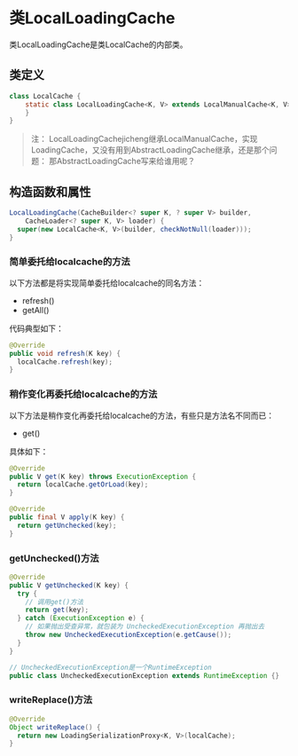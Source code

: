 类LocalLoadingCache
===================

类LocalLoadingCache是类LocalCache的内部类。

## 类定义

```java
class LocalCache {
    static class LocalLoadingCache<K, V> extends LocalManualCache<K, V> implements LoadingCache<K, V> {
    }
}
```

> 注： LocalLoadingCachejicheng继承LocalManualCache，实现LoadingCache，又没有用到AbstractLoadingCache继承，还是那个问题： 那AbstractLoadingCache写来给谁用呢？

## 构造函数和属性

```java
LocalLoadingCache(CacheBuilder<? super K, ? super V> builder,
    CacheLoader<? super K, V> loader) {
  super(new LocalCache<K, V>(builder, checkNotNull(loader)));
}
```

### 简单委托给localcache的方法

以下方法都是将实现简单委托给localcache的同名方法：

- refresh()
- getAll()

代码典型如下：

```java
@Override
public void refresh(K key) {
  localCache.refresh(key);
}
```

### 稍作变化再委托给localcache的方法

以下方法是稍作变化再委托给localcache的方法，有些只是方法名不同而已：

- get()


具体如下：

```java
@Override
public V get(K key) throws ExecutionException {
  return localCache.getOrLoad(key);
}

@Override
public final V apply(K key) {
  return getUnchecked(key);
}
```

### getUnchecked()方法

```java
@Override
public V getUnchecked(K key) {
  try {
  	// 调用get()方法
    return get(key);
  } catch (ExecutionException e) {
  	// 如果抛出受查异常，就包装为 UncheckedExecutionException 再抛出去
    throw new UncheckedExecutionException(e.getCause());
  }
}

// UncheckedExecutionException是一个RuntimeException
public class UncheckedExecutionException extends RuntimeException {}
```

### writeReplace()方法

```java
@Override
Object writeReplace() {
  return new LoadingSerializationProxy<K, V>(localCache);
}
```



